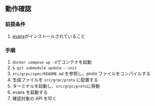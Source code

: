 ## 動作確認

### 前提条件

1. [evans](https://github.com/ktr0731/evans?tab=readme-ov-file#installation)がインストールされていること

### 手順

1. `docker compose up -d`でコンテナを起動
1. `$ git submodule update --init`
1. `src/grpc/spec/README.md` を参照し、proto ファイルをコンパイルする
1. 生成ファイルを `src/grpc/proto` に配置する
1. ターミナルを起動し、`src/grpc/proto`に移動
1. evans を起動する
1. 確認対象の API を叩く
